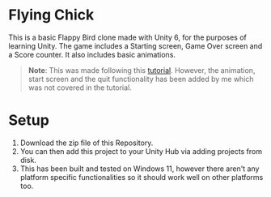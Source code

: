 # Flying Chick
This is a basic Flappy Bird clone made with Unity 6, for the purposes of learning Unity. The game includes a Starting screen, Game Over screen and a Score counter. It also includes basic animations.

>**Note**: This was made following this [tutorial](https://youtu.be/XtQMytORBmM?si=7wjfXc-cknhHn3D9). However, the animation, start screen and the quit functionality has been added by me which was not covered in the tutorial.

# Setup
1. Download the zip file of this Repository.
2. You can then add this project to your Unity Hub via adding projects from disk.
3. This has been built and tested on Windows 11, however there aren't any platform specific functionalities so it should work well on other platforms too.
